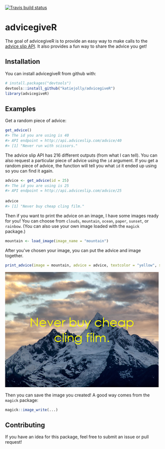
[![Travis build status](https://travis-ci.org/katiejolly/advicegiveR.svg?branch=master)](https://travis-ci.org/katiejolly/advicegiveR)

advicegiveR
===========

The goal of advicegiveR is to provide an easy way to make calls to the [advice slip API](http://api.adviceslip.com/). It also provides a fun way to share the advice you get!

Installation
------------

You can install advicegiveR from github with:

``` r
# install.packages("devtools")
devtools::install_github("katiejolly/advicegiveR")
library(advicegiveR)
```

Examples
--------

Get a random piece of advice:

``` r
get_advice()
#> The id you are using is 40
#> API endpoint = http://api.adviceslip.com/advice/40
#> [1] "Never run with scissors."
```

The advice slip API has 216 different outputs (from what I can tell). You can also request a particular piece of advice using the `id` argument. If you get a random piece of advice, the function will tell you what `id` it ended up using so you can find it again.

``` r
advice <- get_advice(id = 25)
#> The id you are using is 25
#> API endpoint = http://api.adviceslip.com/advice/25

advice
#> [1] "Never buy cheap cling film."
```

Then if you want to print the advice on an image, I have some images ready for you! You can choose from `clouds`, `mountain`, `ocean`, `paper`, `sunset`, or `rainbow`. (You can also use your own image loaded with the `magick` package.)

``` r
mountain <- load_image(image_name = "mountain")
```

After you've chosen your image, you can put the advice and image together.

``` r
print_advice(image = mountain, advice = advice, textcolor = "yellow", size = 40)
```

<img src="README-image-1.png" width="500" />

Then you can save the image you created! A good way comes from the `magick` package:

``` r
magick::image_write(...)
```

Contributing
------------

If you have an idea for this package, feel free to submit an issue or pull request!
